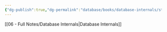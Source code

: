 ```yaml
---
{"dg-publish":true,"dg-permalink":"database/books/database-internals/storage-engine","permalink":"/database/books/database-internals/storage-engine/","noteIcon":""}
---
```


[[06 - Full Notes/Database Internals\|Database Internals]]

